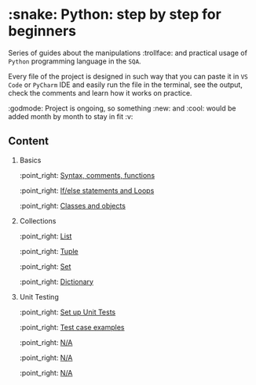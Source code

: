 <html>
  <body>
    <h1>:snake: Python: step by step for beginners</h1>
<p>Series of guides about the manipulations :trollface: and practical usage of <code>Python</code> programming language in the <code>SQA</code>.</p>
    <p>Every file of the project is designed in such way that you can paste it in <code>VS Code</code> or <code>PyCharm</code> IDE and easily run the file in the terminal, see the output, check the comments and learn how it works on practice.</p>
    <p>:godmode: Project is ongoing, so something :new: and :cool: would be added month by month to stay in fit :v:</p>
<h2>Content</h2>
    
<div>
    <ol>
      <li>Basics</li>
      <p>:point_right: <a href="https://github.com/SviatoslavBordovski/Python_step_by_step/blob/master/Basics/variables_syntax_functions_comments.py">Syntax, comments, functions</a></p>
    <p>:point_right: <a href="https://github.com/SviatoslavBordovski/Python_step_by_step/blob/master/Basics/if-else_loops.py">If/else statements and Loops</a></p>
    <p>:point_right: <a href="https://github.com/SviatoslavBordovski/Python_step_by_step/blob/master/Basics/classes_and_objects.py">Classes and objects</a></p>
    <li>Collections</li>
        <p>:point_right: <a href="https://github.com/SviatoslavBordovski/Python_step_by_step/blob/master/Collections/list.py">List</a></p>
        <p>:point_right: <a href="https://github.com/SviatoslavBordovski/Python_step_by_step/blob/master/Collections/tuple.py">Tuple</a></p>
        <p>:point_right: <a href="https://github.com/SviatoslavBordovski/Python_step_by_step/blob/master/Collections/set.py">Set</a></p>
        <p>:point_right: <a href="https://github.com/SviatoslavBordovski/Python_step_by_step/blob/master/Collections/collections_dictionary.py">Dictionary</a></p>
      
      
 <li>Unit Testing</li>
        <p>:point_right: <a href="https://github.com/SviatoslavBordovski/Python_step_by_step/blob/master/Unit%20tests/unittest_file.py">Set up Unit Tests</a></p>
        <p>:point_right: <a href="https://github.com/SviatoslavBordovski/Python_step_by_step/blob/master/Unit%20tests/test_cases.py">Test case examples</a></p>
        <p>:point_right: <a href="#">N/A</a></p>
        <p>:point_right: <a href="#">N/A</a></p>
        <p>:point_right: <a href="#">N/A</a></p>
    </ol>
</div>
  </body>
</html>
